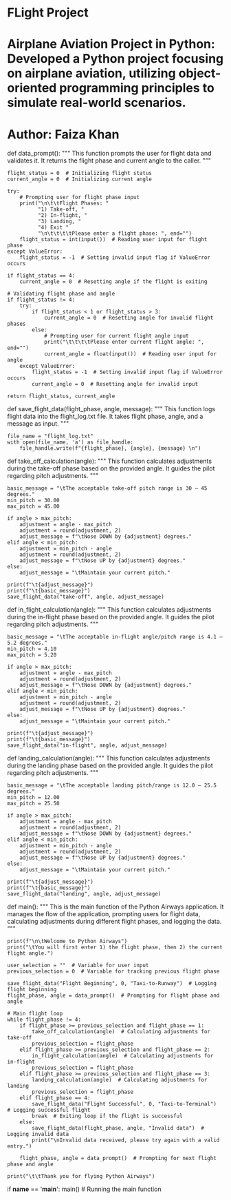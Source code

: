 # FLight Project
# Airplane Aviation Project in Python: Developed a Python project focusing on airplane aviation, utilizing object-oriented programming principles to simulate real-world scenarios.
# Author: Faiza Khan

def data_prompt():
    """
    This function prompts the user for flight data and validates it.
    It returns the flight phase and current angle to the caller.
    """

    flight_status = 0  # Initializing flight status
    current_angle = 0  # Initializing current angle

    try:
        # Prompting user for flight phase input
        print("\n\t\tFlight Phases: "
              "1) Take-off, "
              "2) In-flight, "
              "3) Landing, "
              "4) Exit "
              "\n\t\t\t\tPlease enter a flight phase: ", end="")
        flight_status = int(input())  # Reading user input for flight phase
    except ValueError:
        flight_status = -1  # Setting invalid input flag if ValueError occurs

    if flight_status == 4:
        current_angle = 0  # Resetting angle if the flight is exiting

    # Validating flight phase and angle
    if flight_status != 4:
        try:
            if flight_status < 1 or flight_status > 3:
                current_angle = 0  # Resetting angle for invalid flight phases
            else:
                # Prompting user for current flight angle input
                print("\t\t\t\tPlease enter current flight angle: ", end="")
                current_angle = float(input())  # Reading user input for angle
        except ValueError:
            flight_status = -1  # Setting invalid input flag if ValueError occurs
            current_angle = 0  # Resetting angle for invalid input

    return flight_status, current_angle


def save_flight_data(flight_phase, angle, message):
    """
    This function logs flight data into the flight_log.txt file.
    It takes flight phase, angle, and a message as input.
    """

    file_name = "flight_log.txt"
    with open(file_name, 'a') as file_handle:
        file_handle.write(f"{flight_phase}, {angle}, {message} \n")


def take_off_calculation(angle):
    """
    This function calculates adjustments during the take-off phase based on the provided angle.
    It guides the pilot regarding pitch adjustments.
    """

    basic_message = "\tThe acceptable take-off pitch range is 30 – 45 degrees."
    min_pitch = 30.00
    max_pitch = 45.00

    if angle > max_pitch:
        adjustment = angle - max_pitch
        adjustment = round(adjustment, 2)
        adjust_message = f"\tNose DOWN by {adjustment} degrees."
    elif angle < min_pitch:
        adjustment = min_pitch - angle
        adjustment = round(adjustment, 2)
        adjust_message = f"\tNose UP by {adjustment} degrees."
    else:
        adjust_message = "\tMaintain your current pitch."

    print(f"\t{adjust_message}")
    print(f"\t{basic_message}")
    save_flight_data("take-off", angle, adjust_message)


def in_flight_calculation(angle):
    """
    This function calculates adjustments during the in-flight phase based on the provided angle.
    It guides the pilot regarding pitch adjustments.
    """

    basic_message = "\tThe acceptable in-flight angle/pitch range is 4.1 – 5.2 degrees."
    min_pitch = 4.10
    max_pitch = 5.20

    if angle > max_pitch:
        adjustment = angle - max_pitch
        adjustment = round(adjustment, 2)
        adjust_message = f"\tNose DOWN by {adjustment} degrees."
    elif angle < min_pitch:
        adjustment = min_pitch - angle
        adjustment = round(adjustment, 2)
        adjust_message = f"\tNose UP by {adjustment} degrees."
    else:
        adjust_message = "\tMaintain your current pitch."

    print(f"\t{adjust_message}")
    print(f"\t{basic_message}")
    save_flight_data("in-flight", angle, adjust_message)


def landing_calculation(angle):
    """
    This function calculates adjustments during the landing phase based on the provided angle.
    It guides the pilot regarding pitch adjustments.
    """

    basic_message = "\tThe acceptable landing pitch/range is 12.0 – 25.5 degrees."
    min_pitch = 12.00
    max_pitch = 25.50

    if angle > max_pitch:
        adjustment = angle - max_pitch
        adjustment = round(adjustment, 2)
        adjust_message = f"\tNose DOWN by {adjustment} degrees."
    elif angle < min_pitch:
        adjustment = min_pitch - angle
        adjustment = round(adjustment, 2)
        adjust_message = f"\tNose UP by {adjustment} degrees."
    else:
        adjust_message = "\tMaintain your current pitch."

    print(f"\t{adjust_message}")
    print(f"\t{basic_message}")
    save_flight_data("landing", angle, adjust_message)


def main():
    """
    This is the main function of the Python Airways application.
    It manages the flow of the application, prompting users for flight data,
    calculating adjustments during different flight phases, and logging the data.
    """

    print(f"\n\tWelcome to Python Airways")
    print("\tYou will first enter 1) the flight phase, then 2) the current flight angle.")

    user_selection = ""  # Variable for user input
    previous_selection = 0  # Variable for tracking previous flight phase

    save_flight_data("Flight Beginning", 0, "Taxi-to-Runway")  # Logging flight beginning
    flight_phase, angle = data_prompt()  # Prompting for flight phase and angle

    # Main flight loop
    while flight_phase != 4:
        if flight_phase >= previous_selection and flight_phase == 1:
            take_off_calculation(angle)  # Calculating adjustments for take-off
            previous_selection = flight_phase
        elif flight_phase >= previous_selection and flight_phase == 2:
            in_flight_calculation(angle)  # Calculating adjustments for in-flight
            previous_selection = flight_phase
        elif flight_phase >= previous_selection and flight_phase == 3:
            landing_calculation(angle)  # Calculating adjustments for landing
            previous_selection = flight_phase
        elif flight_phase == 4:
            save_flight_data("Flight Successful", 0, "Taxi-to-Terminal")  # Logging successful flight
            break  # Exiting loop if the flight is successful
        else:
            save_flight_data(flight_phase, angle, "Invalid data")  # Logging invalid data
            print("\nInvalid data received, please try again with a valid entry.")

        flight_phase, angle = data_prompt()  # Prompting for next flight phase and angle

    print("\t\tThank you for flying Python Airways")


if __name__ == '__main__':
    main()  # Running the main function
